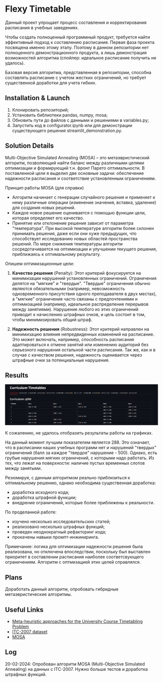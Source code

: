 
# Flexy Timetable

Данный проект упрощает процесс составления и корректирования расписания в учебных заведениях.

Чтобы создать полноценный программный продукт, требуется найти эффективный подход к составлению расписания. Первая фаза проекта посвящена именно этому этапу. Поэтому в данном репозитории нет полноценного демонстрационного продукта, а лишь демонстрация возможностей алгоритма (спойлер: идеальное расписание получить не удалось).

Базовая версия алгоритма, представленная в репозитории, способна составлять расписание с учетом жестких ограничений, но требует существенной доработки для учета гибких. 

## Installation & Launch

1) Клонировать репозиторий;
2) Установить библиотеки pandas, numpy, mosa;
3) Обновить пути до файлов с данными и решениями в variables.py;
4) Запустить код в configurator.ipynb или для демонстрации существующего решения streamlit_demonstration.py.

## Solution Details

Multi-Objective Simulated Annealing (MOSA) – это метаэвристический алгоритм, позволяющий найти баланс между различными целями оптимизации и формирующий т.н. фронт Парето оптимальности. В поставленной цели я выделил две основные задачи: обеспечение надежности расписания и соответствие установленным ограничениям.

Принцип работы MOSA (для справки)

- Алгоритм начинает с генерации случайного решения и применяет к нему различные операции (изменение значения, вставка, удаление) для создания новых решений.
- Каждое новое решение оценивается с помощью функции цели, которая определяет его качество.
- Принятие или отклонение решения зависит от параметра "температура". При высокой температуре алгоритм более склонен принимать решения, даже если они хуже предыдущих, что способствует исследованию новых областей пространства решений. По мере снижения температуры алгоритм сосредотачивается на оптимизации и улучшении текущего решения, приближаясь к оптимальному результату.

Опишем оптимизационные цели:
1) **Качество решения** (Penalty): Этот критерий фокусируется на минимизации нарушений установленных ограничений. Ограничения делятся на "мягкие" и "твердые". "Твердые" ограничения обычно являются обязательными (например, невозможность одновременного присутствия одного преподавателя в двух местах), а "мягкие" ограничения часто связаны с предпочтениями и оптимизацией (например, идеальное распределение перерывов между занятиями). Нарушение любого из этих ограничений приводит к начислению штрафных очков, и цель состоит в том, чтобы минимизировать общий штраф.

2) **Надежность решения** (Robustness): Этот критерий направлен на минимизацию влияния непредвиденных изменений на расписание. Это может включать, например, способность расписания адаптироваться к отмене занятий или изменению аудиторий без серьезного нарушения остальной части расписания. Так же, как и в случае с качеством решения, надежность оценивается через штрафные очки за потенциальные нарушения. 

## Results

![Демонстрация](utill/image.png)

К сожалению, не удалось отобразить результаты работы на графиках.

На данный момент лучшим показателем является 288. Это означает, что в расписании наших учебных программ нет и нарушений "твердых" ограничений (балл за каждое "твердое" нарушение - 500). 
Однако, есть грубые нарушения мягких ограничений, с которыми надо работать. Из тех, что лежат на поверхности: наличие пустых временных слотов между занятыми.

Резюмируя, с данным алгоритмом реально приблизиться к оптимальному решению, однако необходима существенная доработка:

- доработка исходного кода;
- доработка штрафной функции;
- внедрение ограничений, которые более приближены к реальности.

По проделанной работе:

- изучено несколько исследовательских статей;
- реализовано несколько штрафных функций;
- проведен неоднократный рефакторинг кода;
- прокачены навыки промпт-инжиниринга.

Примечание: логика для оптимизации надежности решения была реализована, но отключена впоследствии, поскольку был выставлен приоритет в составлении расписания наиболее соответсвующего ограничениям. Алгоритм с оптмизацией этих целей справлялся.

## Plans

Доработать данный алгоритм, опробовать гибридные метаэвристические алгоритмы.

## Useful Links

- [Meta-heuristic approaches for the University Course Timetabling Problem](https://www.sciencedirect.com/science/article/pii/S2667305323000789)
- [ITC-2007 dataset](https://github.com/Docheinstein/itc2007-cct/tree/master/datasets)
- [MOSA](https://github.com/rgaveiga/mosa)

## Log

20-02-2024: Опробован алгоритм MOSA (Multi-Objective Simulated Annealing) на данных с ITC-2007. Нужно больше тестов и доработка штрафных функций.
